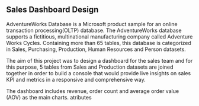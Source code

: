 ## Sales Dashboard Design ##
AdventureWorks Database is a Microsoft product sample for an online transaction processing(OLTP) database. The AdventureWorks database supports a fictitious, multinational manufacturing company called Adventure Works Cycles. Containing more than 65 tables, this database is categorized in Sales, Purchasing, Production, Human Resources and Person datasets.

The aim of this project was to design a dashboard for the sales team and for this purpose, 5 tables from Sales and Production datasets are joined together in order to build a console that would provide live insights on sales KPI and metrics in a responsive and comprehensive way. 

The dashboard includes revenue, order count and average order value (AOV) as the main charts. atributes 
